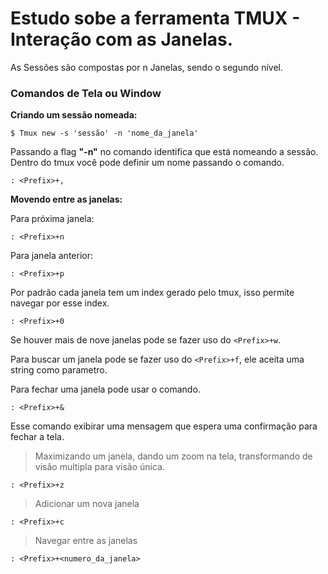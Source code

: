 # Estudo sobe a ferramenta TMUX - Interação com as Janelas.

As Sessões são compostas por n Janelas, sendo o segundo nível. 

### Comandos de Tela ou Window

**Criando um sessão nomeada:**

```tmux
$ Tmux new -s 'sessão' -n 'nome_da_janela'
```

Passando a flag **"-n"** no comando identifica que está nomeando a sessão.
Dentro do tmux você pode definir um nome passando o comando.

```tmux
: <Prefix>+,
```

**Movendo entre as janelas:**

Para próxima janela: 
```tmux
: <Prefix>+n
```

Para janela anterior: 
```tmux
: <Prefix>+p
```
Por padrão cada janela tem um index gerado pelo tmux, isso permite navegar por esse index.
```tmux
: <Prefix>+0
```
Se houver mais de nove janelas pode se fazer uso do ```<Prefix>+w```.

Para buscar um janela pode se fazer uso do ```<Prefix>+f```, ele aceita uma string como parametro. 

Para fechar uma janela pode usar o comando.

```tmux
: <Prefix>+&
```
Esse comando exibirar uma mensagem que espera uma confirmação para fechar a tela. 

> Maximizando um janela, dando um zoom na tela, transformando de visão multipla para visão única.

```tmux
: <Prefix>+z
```

> Adicionar um nova janela

```tmux
: <Prefix>+c
```

> Navegar entre as janelas

```tmux
: <Prefix>+<numero_da_janela>
```

